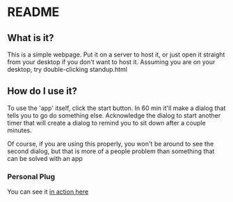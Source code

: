 README
==========

What is it?
-------------

This is a simple webpage.  Put it on a server to host it, or just open it 
straight from your desktop if you don't want to host it.  Assuming you are on 
your desktop, try double-clicking standup.html

How do I use it?
------------------

To use the 'app' itself, click the start button.  In 60 min it'll make a dialog 
that tells you to go do something else.  Acknowledge the dialog to start another
timer that will create a dialog to remind you to sit down after a couple 
minutes.

Of course, if you are using this properly, you won't be around to see the second
 dialog, but that is more of a people problem than something that can be solved 
 with an app
 
### Personal Plug 

You can see it [in action here](http://gunnargissel.com/standup.html)